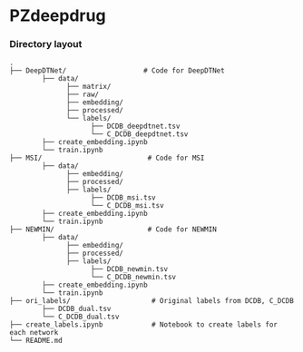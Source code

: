 # PZdeepdrug

### Directory layout

    .
    ├── DeepDTNet/                   # Code for DeepDTNet
            ├── data/
                  ├── matrix/
                  ├── raw/
                  ├── embedding/
                  ├── processed/
                  └── labels/
                        ├── DCDB_deepdtnet.tsv
                        └── C_DCDB_deepdtnet.tsv
            ├── create_embedding.ipynb
            └── train.ipynb
    ├── MSI/                          # Code for MSI
            ├── data/
                  ├── embedding/
                  ├── processed/
                  ├── labels/
                        ├── DCDB_msi.tsv
                        └── C_DCDB_msi.tsv
            ├── create_embedding.ipynb
            └── train.ipynb
    ├── NEWMIN/                       # Code for NEWMIN
            ├── data/
                  ├── embedding/
                  ├── processed/
                  ├── labels/
                        ├── DCDB_newmin.tsv
                        └── C_DCDB_newmin.tsv
            ├── create_embedding.ipynb
            └── train.ipynb 
    ├── ori_labels/                    # Original labels from DCDB, C_DCDB
            ├── DCDB_dual.tsv
            └── C_DCDB_dual.tsv
    ├── create_labels.ipynb            # Notebook to create labels for each network
    └── README.md
